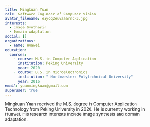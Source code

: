```yaml
---
title: Mingkuan Yuan
role: Software Engineer of Computer Vision
avatar_filename: eaycq2euwaaarnc-3.jpg
interests:
  - Image Synthesis
  - Domain Adaptation
social: []
organizations:
  - name: Huawei
education:
  courses:
    - course: M.S. in Computer Application
      institution: Peking University
      year: 2020
    - course: B.S. in Microelectronics
      institution: " Northwestern Polytechnical University"
      year: 2016
email: yuanmingkuan@gmail.com
superuser: true
---
```

Mingkuan Yuan received the M.S. degree in Computer Application Technology from Peking University in 2020. He is currently working in Huawei. His research interests include image synthesis and domain adaptation.